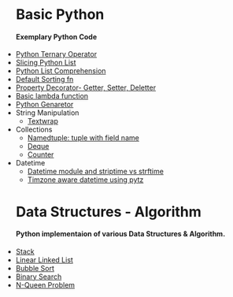 <ul>
    <h1> Basic Python</h1>
    <h4>Exemplary Python Code</h4>
    <li>
        <a href = "https://github.com/ishubhoshaha/Exploring-Python/blob/master/ternary_operator.py">Python Ternary Operator</a>
    </li>
    <li>
        <a href = "https://github.com/ishubhoshaha/Exploring-Python/blob/master/List_Slicing.py">Slicing Python List</a>
    </li>
    <li>
        <a href = "https://github.com/ishubhoshaha/Exploring-Python/blob/master/List_Comprehension.py">Python List Comprehension</a>
    </li>
    <li>
        <a href = "https://github.com/ishubhoshaha/Exploring-Python/blob/master/Sorting_List.py">Default Sorting fn</a>
    </li>    
    <li>
        <a href = "https://github.com/ishubhoshaha/Exploring-Python/blob/master/Property_Decorator.py">Property Decorator- Getter, Setter, Deletter</a>
    </li>
    <li>
        <a href = "https://github.com/ishubhoshaha/Exploring-Python/blob/master/lambda_fn.py">Basic lambda function</a>
    </li>
    <li>
        <a href = "https://github.com/ishubhoshaha/Exploring-Python/blob/master/generator.py">Python Genaretor</a>
    </li>
    <li>String Manipulation
        <ul>
            <li>
                <a href = "https://github.com/ishubhoshaha/Exploring-Python/blob/master/textwrap.py">Textwrap</a>
            </li>
        </ul>
    </li>
    <li>Collections
        <ul>
            <li>
                <a href = "https://github.com/ishubhoshaha/Exploring-Python/blob/master/namedtuple.py">Namedtuple: tuple with field name</a>
            </li>
            <li>
                <a href = "https://github.com/ishubhoshaha/Exploring-Python/blob/master/deque.py">Deque</a>
            </li>
	    <li>
                <a href = "https://github.com/ishubhoshaha/Exploring-Python/blob/master/counter.py">Counter</a>
            </li>
        </ul>
    </li>
		<li>Datetime
        <ul>
            <li>
								<a href = "https://github.com/ishubhoshaha/Exploring-Python/blob/master/datetime.py">Datetime module and striptime vs strftime</a>
            </li>
            <li>
                <a href = "https://github.com/ishubhoshaha/Exploring-Python/blob/master/using_pytz.py">Timzone aware datetime using pytz</a>
            </li>
        </ul>
    </li>
</ul>
<ul>
    <h1> Data Structures - Algorithm</h1>
    <h4>Python implementaion of various Data Structures & Algorithm.</h4>
    <li>
        <a href = "https://github.com/shubhodotcse/Exploring-Python/blob/master/stack.py">Stack</a>
    </li>
    <li>
        <a href = "https://github.com/shubhodotcse/Exploring-Python/blob/master/linkedlist.py">Linear Linked List</a>
    </li>
    <li>
        <a href = "https://github.com/shubhodotcse/Data-Structures-Algorithm-in-Python/blob/master/bubblesort.py">Bubble Sort</a>
    </li>
    <li>
        <a href = "https://github.com/shubhodotcse/Exploring-Python/blob/master/Binary%20Search.py">Binary Search</a>
    </li>
    <li>
        <a href = "https://github.com/shubhodotcse/Exploring-Python/blob/master/nqueen.py">N-Queen Problem</a>
    </li>
</ul>
